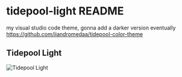 # tidepool-light README
my visual studio code theme, gonna add a darker version eventually
https://github.com/iiandromedaa/tidepool-color-theme

## Tidepool Light
![Tidepool Light](https://raw.githubusercontent.com/iiandromedaa/tidepool-color-theme/img/tp-light.png)